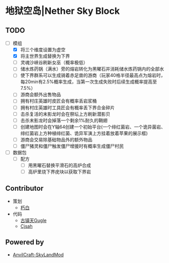 # 地狱空岛|Nether Sky Block
## TODO
- [ ] 模组
  - [x] 将三个维度设置为虚空
  - [x] 将主世界生成替换为下界
  - [ ] 灵魂沙峡谷刷新女巫（概率极低）
  - [ ] 储水炼药锅（满水）旁的熔岩转化为黑曜石并消耗储水炼药锅内的全部水
  - [ ] 使下界群系可以生成骑着赤足兽的游商（玩家40格半径最高点为熔岩时，每20min有2.5%概率生成，当第一次生成失败时后续生成概率提高至7.5%）
  - [ ] 游商会额外出售物品
  - [ ] 拥有村庄英雄时皮匠会有概率丢岩浆桶
  - [ ] 拥有村庄英雄时工具匠会有概率丢下界合金碎片
  - [ ] 击杀复活的末影龙时会在祭坛上方刷新潜影贝
  - [ ] 击杀末影龙时会掉落一个剩余1%耐久的鞘翅
  - [ ] 创建地图时会在Y轴64创建一个初始平台(一个绯红菌岩、一个诡异菌岩、绯红菌岩上方种植绯红菌、诡异军演上方挂着放着苹果的展示框)
  - [ ] 游商会交易除基础物品外的额外物品
  - [ ] 僵尸猪灵和僵尸触发僵尸增援时有概率生成僵尸村民
- [ ] 数据包
  - [ ] 配方
    - [ ] 用黑曜石替换平滑石的高炉合成
    - [ ] 高炉里烧下界疣块以获取下界岩

## Contributor
* 策划
  * [朽白](https://space.bilibili.com/178682437)
* 代码
  * [古镇天Gugle](https://space.bilibili.com/19822751)
  * [Cjsah](https://space.bilibili.com/19170004)

## Powered by
* [AnvilCraft-SkyLandMod](https://github.com/Dubhe-Studio/AnvilCraft-SkyLandMod)
